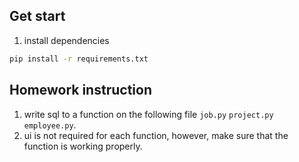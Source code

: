 ## Get start

1. install dependencies

```bash
pip install -r requirements.txt
```

## Homework instruction

1. write sql to a function on the following file `job.py` `project.py` `employee.py`.
2. ui is not required for each function, however, make sure that the function is working properly.
